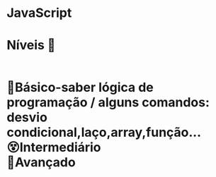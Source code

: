 # JavaScript


<h1>Níveis 👣 <br>
<br>
<p>
🥱Básico-saber lógica de programação / alguns comandos: desvio condicional,laço,array,função...<br>
😵Intermediário<br>
🤯Avançado<br>
</p>
